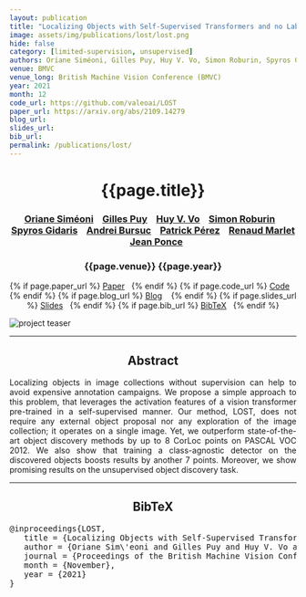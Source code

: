 ```yaml
---
layout: publication
title: "Localizing Objects with Self-Supervised Transformers and no Labels"
image: assets/img/publications/lost/lost.png
hide: false
category: [limited-supervision, unsupervised]
authors: Oriane Siméoni, Gilles Puy, Huy V. Vo, Simon Roburin, Spyros Gidaris, Andrei Bursuc, Patrick Pérez, Renaud Marlet, Jean Ponce
venue: BMVC
venue_long: British Machine Vision Conference (BMVC)
year: 2021
month: 12
code_url: https://github.com/valeoai/LOST
paper_url: https://arxiv.org/abs/2109.14279
blog_url: 
slides_url: 
bib_url: 
permalink: /publications/lost/
---
```


<h1 align="center"> {{page.title}} </h1>
<!-- Simple call of authors -->
<!-- <h3 align="center"> {{page.authors}} </h3> -->
<!-- Alternatively you can add links to author pages -->
<h3 align="center"> <a href="https://osimeoni.github.io/">Oriane Siméoni</a> &nbsp;&nbsp; <a href="https://sites.google.com/site/puygilles/home">Gilles Puy</a> &nbsp;&nbsp; <a href="https://scholar.google.com/citations?user=gIf5VqUAAAAJ&hl=en">Huy V. Vo</a> &nbsp;&nbsp; <a href="http://imagine.enpc.fr/~roburins/">Simon Roburin</a> &nbsp;&nbsp; <a href="https://scholar.google.fr/citations?user=7atfg7EAAAAJ&hl=en">Spyros Gidaris</a> &nbsp;&nbsp; <a href="https://abursuc.github.io/">Andrei Bursuc</a> &nbsp;&nbsp; <a href="https://ptrckprz.github.io/">Patrick Pérez</a> &nbsp;&nbsp; <a href="http://imagine.enpc.fr/~marletr/">Renaud Marlet</a> &nbsp;&nbsp; <a href="https://scholar.google.com/citations?user=vC2vywcAAAAJ&hl=en">Jean Ponce</a> </h3>


<h3 align="center"> {{page.venue}} {{page.year}} </h3>

<div align="center">
  <p>
    {% if page.paper_url %}
    <a href="{{ page.paper_url }}"><i class="far fa-file-pdf"></i> Paper</a>&nbsp;&nbsp;
    {% endif %}
    {% if page.code_url %}
    <a href="{{ page.code_url }}"><i class="fab fa-github"></i> Code</a> &nbsp;&nbsp;
    {% endif %}
    {% if page.blog_url %}
    <a href="{{ page.blog_url }}"><i class="fab fa-blogger"></i> Blog</a> &nbsp;&nbsp;
    {% endif %}
    {% if page.slides_url %}
    <a href="{{ page.slides_url }}"><i class="far fa-file-pdf"></i> Slides</a>&nbsp;&nbsp;
    {% endif %}
    {% if page.bib_url %}
    <a href="{{ page.bib_url}}"><i class="far fa-file-alt"></i> BibTeX</a>&nbsp;&nbsp;
    {% endif %}
  </p>
</div>

<div class="publication-teaser">
    <img src="../../{{ page.image }}" alt="project teaser"/>
</div>


<hr>

<h2  align="center"> Abstract</h2>

<p align="justify">Localizing objects in image collections without supervision can help to avoid expensive annotation campaigns. We propose a simple approach to this problem, that leverages the activation features of a vision transformer pre-trained in a self-supervised manner. Our method, LOST, does not require any external object proposal nor any exploration of the image collection; it operates on a single image. Yet, we outperform state-of-the-art object discovery methods by up to 8 CorLoc points on PASCAL VOC 2012. We also show that training a class-agnostic detector on the discovered objects boosts results by another 7 points. Moreover, we show promising results on the unsupervised object discovery task.</p>


<hr>


<h2  align="center">BibTeX</h2>
<left>
  <pre class="bibtex-box">
@inproceedings{LOST,
   title = {Localizing Objects with Self-Supervised Transformers and no Labels},
   author = {Oriane Sim\'eoni and Gilles Puy and Huy V. Vo and Simon Roburin and Spyros Gidaris and Andrei Bursuc and Patrick P\'erez and Renaud Marlet and Jean Ponce},
   journal = {Proceedings of the British Machine Vision Conference (BMVC)},
   month = {November},
   year = {2021}
}
  </pre>
</left>

<br>
